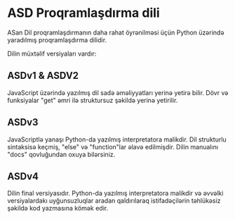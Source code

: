 # ASD Proqramlaşdırma dili
ASan Dil proqramlaşdırmanın daha rahat öyrənilməsi üçün Python üzərində yaradılmış proqramlaşdırma dilidir. 

Dilin müxtəlif versiyaları vardır:
## ASDv1 & ASDV2
JavaScript üzərində yazılmış dil sadə əməliyyatları yerinə yetirə bilir. Dövr və funksiyalar "get" əmri ilə struktursuz şəkildə yerinə yetirilir.
## ASDv3
JavaScriptlə yanaşı Python-da yazılmış interpretatora malikdir. Dil strukturlu sintaksisə keçmiş, "else" və "function"lar əlavə edilmişdir.
Dilin manualını "docs" qovluğundan oxuya bilərsiniz.
## ASDv4
Dilin final versiyasıdır. Python-da yazılmış interpretatora malikdir və əvvəlki versiyalardakı uyğunsuzluqlar aradan qaldırılaraq istifadəçilərin təhlükəsiz şəkildə kod yazmasına kömək edir.

